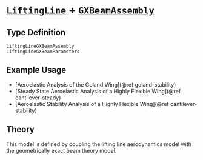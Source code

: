 # [`LiftingLine`](@ref) + [`GXBeamAssembly`](@ref)

## Type Definition

```@docs
LiftingLineGXBeamAssembly
LiftingLineGXBeamParameters
```

## Example Usage
 - [Aeroelastic Analysis of the Goland Wing](@ref goland-stability)
 - [Steady State Aeroelastic Analysis of a Highly Flexible Wing](@ref cantilever-steady)
 - [Aeroelastic Stability Analysis of a Highly Flexible Wing](@ref cantilever-stability)

## Theory

This model is defined by coupling the lifting line aerodynamics model with the geometrically exact beam theory model.

